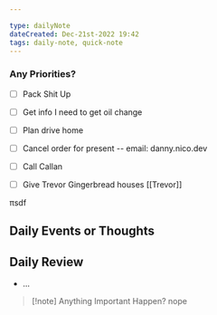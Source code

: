 ```yaml
---

type: dailyNote
dateCreated: Dec-21st-2022 19:42
tags: daily-note, quick-note
---
```






### Any Priorities?

- [ ]  Pack Shit Up
- [ ]  Get info I need to get oil change
- [ ] Plan drive home



- [ ] Cancel order for present -- email: danny.nico.dev
- [ ] Call Callan 
- [ ] Give Trevor Gingerbread houses [[Trevor]]


πsdf




## Daily Events or Thoughts






## Daily Review

- ...


>[!note] Anything Important Happen?
>nope

